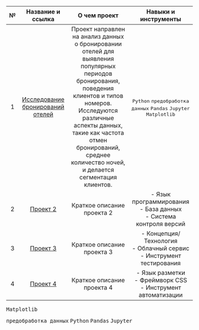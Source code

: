 | № | Название и ссылка | О чем проект | Навыки и инструменты |
| :---: | :---: | :---: | :---: |
| 1 | [Исследование бронирований отелей](https://github.com/theoldvalyria/Python_Projects/tree/main/hotel_booling_analysis) | Проект направлен на анализ данных о бронировании отелей для выявления популярных периодов бронирования, поведения клиентов и типов номеров. Исследуются различные аспекты данных, такие как частота отмен бронирований, среднее количество ночей, и делается сегментация клиентов. | <kbd>Python</kbd> <kbd>предобработка данных</kbd> <kbd>Pandas</kbd> <kbd>Jupyter</kbd> <kbd>Matplotlib</kbd> |
| 2 | [Проект 2](https://example.com/project2) | Краткое описание проекта 2 | - Язык программирования<br>- База данных<br>- Система контроля версий |
| 3 | [Проект 3](https://example.com/project3) | Краткое описание проекта 3 | - Концепция/Технология<br>- Облачный сервис<br>- Инструмент тестирования |
| 4 | [Проект 4](https://example.com/project4) | Краткое описание проекта 4 | - Язык разметки<br>- Фреймворк CSS<br>- Инструмент автоматизации |





<kbd>Matplotlib</kbd>

  <kbd>предобработка данных</kbd> <kbd>Python</kbd> <kbd>Pandas</kbd> <kbd>Jupyter</kbd>
